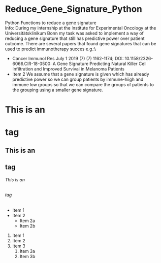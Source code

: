 # Reduce_Gene_Signature_Python
Python Functions to reduce a gene signature\
Info: During my internship at the Institute for Experimental Oncology at the Universitätsklinikum Bonn my task was asked to implement a way of reducing a gene signature that still has predictive power over patient outcome. There are several papers that found gene signatures that can be used to predict immunotherapy succes e.g.:\
* Cancer Immunol Res July 1 2019 (7) (7) 1162-1174; DOI: 10.1158/2326-6066.CIR-18-0500: A Gene Signature Predicting Natural Killer Cell Infiltration and Improved Survival in Melanoma
Patients
* Item 2
We assume that a gene signature is given which has already predictive power so we can group patients by immune-hiigh and immune low groups so that we can compare the groups of patients to the grouping using a smaller gene signature. 
# This is an <h1> tag
## This is an <h2> tag
###### This is an <h6> tag
* Item 1
* Item 2
  * Item 2a
  * Item 2b
  
1. Item 1
1. Item 2
1. Item 3
   1. Item 3a
   1. Item 3b
